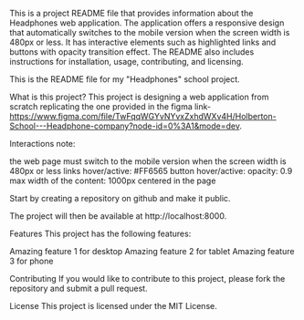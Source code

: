 This is a project README file that provides information about the Headphones web application. The application offers a responsive design that automatically switches to the mobile version when the screen width is 480px or less. It has interactive elements such as highlighted links and buttons with opacity transition effect. The README also includes instructions for installation, usage, contributing, and licensing.

This is the README file for my "Headphones" school project.

What is this project?
This project is designing a web application from scratch replicating the one provided in the figma link- https://www.figma.com/file/TwFqqWGYvNYvxZxhdWXv4H/Holberton-School---Headphone-company?node-id=0%3A1&mode=dev.

 Interactions note:

the web page must switch to the mobile version when the screen width is 480px or less
links hover/active: #FF6565
button hover/active: opacity: 0.9
max width of the content: 1000px centered in the page

Start by creating a repository on github and make it public.

The project will then be available at http://localhost:8000.

Features
This project has the following features:

Amazing feature 1 for desktop
Amazing feature 2 for tablet
Amazing feature 3 for phone

Contributing
If you would like to contribute to this project, please fork the repository and submit a pull request.

License
This project is licensed under the MIT License.
